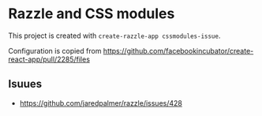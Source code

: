 # Razzle and CSS modules

This project is created with `create-razzle-app cssmodules-issue`.

Configuration is copied from https://github.com/facebookincubator/create-react-app/pull/2285/files

## Isuues

- https://github.com/jaredpalmer/razzle/issues/428

